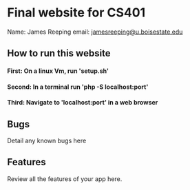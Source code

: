 # Final website for CS401

Name: James Reeping
email: jamesreeping@u.boisestate.edu

## How to run this website

#### First: On a linux Vm, run 'setup.sh'
#### Second: In a terminal run 'php -S localhost:port'
#### Third: Navigate to 'localhost:port' in a web browser

## Bugs

Detail any known bugs here

## Features

Review all the features of your app here.
